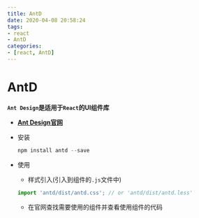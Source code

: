 ```yaml
---
title: AntD
date: 2020-04-08 20:58:24
tags:
- react
- AntD
categories:
- [react, AntD]
---
```


#  AntD

**`Ant Design`是适用于`React`的UI组件库**

* **[Ant Design官网]( https://ant.design/index-cn )**

* 安装

  ```js
  npm install antd --save
  ```

* 使用

  * 样式引入(引入到组件的`.js`文件中)

  ```js
  import 'antd/dist/antd.css'; // or 'antd/dist/antd.less'
  ```

  * 在官网查找需要使用的组件并查看使用组件的代码

